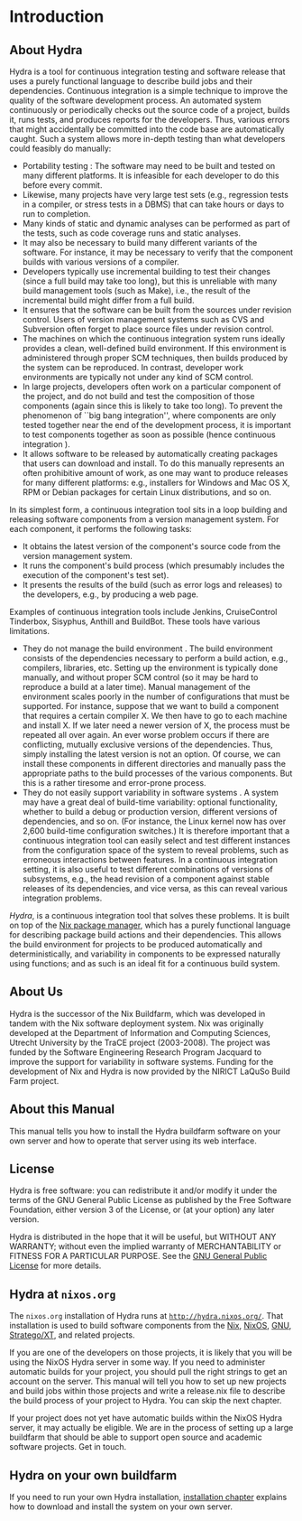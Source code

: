 Introduction
============

About Hydra
-----------

Hydra is a tool for continuous integration testing and software release
that uses a purely functional language to describe build jobs and their
dependencies. Continuous integration is a simple technique to improve
the quality of the software development process. An automated system
continuously or periodically checks out the source code of a project,
builds it, runs tests, and produces reports for the developers. Thus,
various errors that might accidentally be committed into the code base
are automatically caught. Such a system allows more in-depth testing
than what developers could feasibly do manually:

-   Portability testing
    : The software may need to be built and tested on many different
    platforms. It is infeasible for each developer to do this before
    every commit.
-   Likewise, many projects have very large test sets (e.g., regression
    tests in a compiler, or stress tests in a DBMS) that can take hours
    or days to run to completion.
-   Many kinds of static and dynamic analyses can be performed as part
    of the tests, such as code coverage runs and static analyses.
-   It may also be necessary to build many different
    variants
    of the software. For instance, it may be necessary to verify that
    the component builds with various versions of a compiler.
-   Developers typically use incremental building to test their changes
    (since a full build may take too long), but this is unreliable with
    many build management tools (such as Make), i.e., the result of the
    incremental build might differ from a full build.
-   It ensures that the software can be built from the sources under
    revision control. Users of version management systems such as CVS
    and Subversion often forget to place source files under revision
    control.
-   The machines on which the continuous integration system runs ideally
    provides a clean, well-defined build environment. If this
    environment is administered through proper SCM techniques, then
    builds produced by the system can be reproduced. In contrast,
    developer work environments are typically not under any kind of SCM
    control.
-   In large projects, developers often work on a particular component
    of the project, and do not build and test the composition of those
    components (again since this is likely to take too long). To prevent
    the phenomenon of \`\`big bang integration\'\', where components are
    only tested together near the end of the development process, it is
    important to test components together as soon as possible (hence
    continuous integration
    ).
-   It allows software to be
    released
    by automatically creating packages that users can download and
    install. To do this manually represents an often prohibitive amount
    of work, as one may want to produce releases for many different
    platforms: e.g., installers for Windows and Mac OS X, RPM or Debian
    packages for certain Linux distributions, and so on.

In its simplest form, a continuous integration tool sits in a loop
building and releasing software components from a version management
system. For each component, it performs the following tasks:

-   It obtains the latest version of the component\'s source code from
    the version management system.
-   It runs the component\'s build process (which presumably includes
    the execution of the component\'s test set).
-   It presents the results of the build (such as error logs and
    releases) to the developers, e.g., by producing a web page.

Examples of continuous integration tools include Jenkins, CruiseControl
Tinderbox, Sisyphus, Anthill and BuildBot. These tools have various
limitations.

-   They do not manage the
    build environment
    . The build environment consists of the dependencies necessary to
    perform a build action, e.g., compilers, libraries, etc. Setting up
    the environment is typically done manually, and without proper SCM
    control (so it may be hard to reproduce a build at a later time).
    Manual management of the environment scales poorly in the number of
    configurations that must be supported. For instance, suppose that we
    want to build a component that requires a certain compiler X. We
    then have to go to each machine and install X. If we later need a
    newer version of X, the process must be repeated all over again. An
    ever worse problem occurs if there are conflicting, mutually
    exclusive versions of the dependencies. Thus, simply installing the
    latest version is not an option. Of course, we can install these
    components in different directories and manually pass the
    appropriate paths to the build processes of the various components.
    But this is a rather tiresome and error-prone process.
-   They do not easily support
    variability in software systems
    . A system may have a great deal of build-time variability: optional
    functionality, whether to build a debug or production version,
    different versions of dependencies, and so on. (For instance, the
    Linux kernel now has over 2,600 build-time configuration switches.)
    It is therefore important that a continuous integration tool can
    easily select and test different instances from the configuration
    space of the system to reveal problems, such as erroneous
    interactions between features. In a continuous integration setting,
    it is also useful to test different combinations of versions of
    subsystems, e.g., the head revision of a component against stable
    releases of its dependencies, and vice versa, as this can reveal
    various integration problems.

*Hydra*, is a continuous integration tool that solves these problems. It
is built on top of the [Nix package manager](http://nixos.org/nix/),
which has a purely functional language for describing package build
actions and their dependencies. This allows the build environment for
projects to be produced automatically and deterministically, and
variability in components to be expressed naturally using functions; and
as such is an ideal fit for a continuous build system.

About Us
--------

Hydra is the successor of the Nix Buildfarm, which was developed in
tandem with the Nix software deployment system. Nix was originally
developed at the Department of Information and Computing Sciences,
Utrecht University by the TraCE project (2003-2008). The project was
funded by the Software Engineering Research Program Jacquard to improve
the support for variability in software systems. Funding for the
development of Nix and Hydra is now provided by the NIRICT LaQuSo Build
Farm project.

About this Manual
-----------------

This manual tells you how to install the Hydra buildfarm software on
your own server and how to operate that server using its web interface.

License
-------

Hydra is free software: you can redistribute it and/or modify it under
the terms of the GNU General Public License as published by the Free
Software Foundation, either version 3 of the License, or (at your
option) any later version.

Hydra is distributed in the hope that it will be useful, but WITHOUT ANY
WARRANTY; without even the implied warranty of MERCHANTABILITY or
FITNESS FOR A PARTICULAR PURPOSE. See the [GNU General Public
License](http://www.gnu.org/licenses/) for more details.

Hydra at `nixos.org`
--------------------

The `nixos.org` installation of Hydra runs at
[`http://hydra.nixos.org/`](http://hydra.nixos.org/). That installation
is used to build software components from the [Nix](http://nixos.org),
[NixOS](http://nixos.org/nixos), [GNU](http://www.gnu.org/),
[Stratego/XT](http://strategoxt.org), and related projects.

If you are one of the developers on those projects, it is likely that
you will be using the NixOS Hydra server in some way. If you need to
administer automatic builds for your project, you should pull the right
strings to get an account on the server. This manual will tell you how
to set up new projects and build jobs within those projects and write a
release.nix file to describe the build process of your project to Hydra.
You can skip the next chapter.

If your project does not yet have automatic builds within the NixOS
Hydra server, it may actually be eligible. We are in the process of
setting up a large buildfarm that should be able to support open source
and academic software projects. Get in touch.

Hydra on your own buildfarm
---------------------------

If you need to run your own Hydra installation,
[installation chapter](installation.md) explains how to download and install the
system on your own server.
